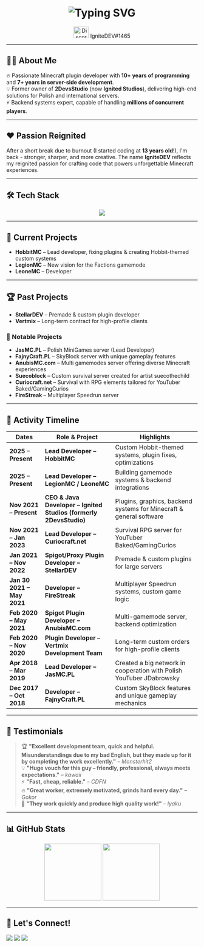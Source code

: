 <!-- Hero Section -->
<h1 align="center">
  <img src="https://readme-typing-svg.demolab.com?font=Fira+Code&weight=500&size=28&pause=1000&color=F78B3D&center=true&vCenter=true&width=850&lines=Hi+%F0%9F%91%8B%2C+I'm+Mateusz+Jasi%C5%84ski;aka+IgniteDEV;Minecraft+Plugin+Architect+%26+Backend+Developer;10%2B+Years+of+Programming+Experience;7%2B+Years+of+Minecraft+Development" alt="Typing SVG" />
</h1>

<p align="center">
  <img src="https://raw.githubusercontent.com/rahuldkjain/github-profile-readme-generator/master/src/images/icons/Social/discord.svg" alt="Discord" height="30" width="40" />
  IgniteDEV#1465
</p>

---

## 👨‍💻 About Me  
🔥 Passionate Minecraft plugin developer with **10+ years of programming** and **7+ years in server-side development**.  
💡 Former owner of **2DevsStudio** (now **Ignited Studios**), delivering high-end solutions for Polish and international servers.  
⚡ Backend systems expert, capable of handling **millions of concurrent players**.

---

## ❤️ Passion Reignited
After a short break due to burnout (I started coding at **13 years old**!), I'm back - stronger, sharper, and more creative. The name **IgniteDEV** reflects my reignited passion for crafting code that powers unforgettable Minecraft experiences.

---

## 🛠️ Tech Stack
<p align="center">
  <img src="https://skillicons.dev/icons?i=java,cs,php,js,nodejs,html,css,mysql,postgresql,mongodb,redis,rabbitmq,linux,kubernetes,git,unity,unreal" />
</p>

---

## 🚀 Current Projects
- **HobbitMC** – Lead developer, fixing plugins & creating Hobbit-themed custom systems  
- **LegionMC** – New vision for the Factions gamemode  
- **LeoneMC** – Developer

---

## 🏆 Past Projects
- **StellarDEV** – Premade & custom plugin developer  
- **Vertmix** – Long-term contract for high-profile clients  

### 🌟 Notable Projects
- **JasMC.PL** – Polish MiniGames server (Lead Developer)  
- **FajnyCraft.PL** – SkyBlock server with unique gameplay features  
- **AnubisMC.com** – Multi gamemodes server offering diverse Minecraft experiences  
- **Suecoblock** – Custom survival server created for artist suecothechild  
- **Curiocraft.net** – Survival with RPG elements tailored for YouTuber Baked/GamingCurios  
- **FireStreak** – Multiplayer Speedrun server

---

## 📜 Activity Timeline

| Dates | Role & Project | Highlights |
|-------|----------------|------------|
| **2025 – Present** | **Lead Developer – HobbitMC** | Custom Hobbit-themed systems, plugin fixes, optimizations |
| **2025 – Present** | **Lead Developer – LegionMC / LeoneMC** | Building gamemode systems & backend integrations |
| **Nov 2021 – Present** | **CEO & Java Developer – Ignited Studios (formerly 2DevsStudio)** | Plugins, graphics, backend systems for Minecraft & general software |
| **Nov 2021 – Jan 2023** | **Lead Developer – Curiocraft.net** | Survival RPG server for YouTuber Baked/GamingCurios |
| **Jan 2021 – Nov 2022** | **Spigot/Proxy Plugin Developer – StellarDEV** | Premade & custom plugins for large servers |
| **Jan 30 2021 – May 2021** | **Developer – FireStreak** | Multiplayer Speedrun systems, custom game logic |
| **Feb 2020 – May 2021** | **Spigot Plugin Developer – AnubisMC.com** | Multi-gamemode server, backend optimization |
| **Feb 2020 – Nov 2020** | **Plugin Developer – Vertmix Development Team** | Long-term custom orders for high-profile clients |
| **Apr 2018 – Mar 2019** | **Lead Developer – JasMC.PL** | Created a big network in cooperation with Polish YouTuber JDabrowsky |
| **Dec 2017 – Oct 2018** | **Developer – FajnyCraft.PL** | Custom SkyBlock features and unique gameplay mechanics |


---

## 💬 Testimonials
> 🏆 **"Excellent development team, quick and helpful. Misunderstandings due to my bad English, but they made up for it by completing the work excellently."** – *Monsterhit2*  
> 💡 **"Huge vouch for this guy – friendly, professional, always meets expectations."** – *kawaii*  
> ⚡ **"Fast, cheap, reliable."** – *CDFN*  
> 🔥 **"Great worker, extremely motivated, grinds hard every day."** – *Gokor*  
> 🚀 **"They work quickly and produce high quality work!"** – *Iyaku*

---

## 📊 GitHub Stats
<p align="center">
  <img src="https://github-readme-stats.vercel.app/api?username=im-ignitedev&show_icons=true&theme=radical" height="150" />
  <img src="https://github-readme-stats.vercel.app/api/top-langs/?username=im-ignitedev&layout=compact&theme=radical" height="150" />
</p>

---

## 🤝 Let's Connect!
<p>
  <a href="https://www.spigotmc.org/members/2devsstudio.596329/"><img src="https://img.shields.io/badge/SpigotMC-%2300AEEF.svg?style=for-the-badge&logo=spigotmc&logoColor=white" /></a>
  <a href="https://builtbybit.com/members/ignited-studios.289748/"><img src="https://img.shields.io/badge/BuiltByBit-%23FF6B6B.svg?style=for-the-badge&logo=github&logoColor=white" /></a>
  <a href="https://discord.com/users/"><img src="https://img.shields.io/badge/Discord-%237289DA.svg?style=for-the-badge&logo=discord&logoColor=white" /></a>
</p>
